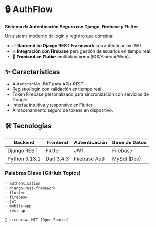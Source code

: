 # 🔒 AuthFlow  
**Sistema de Autenticación Segura con Django, Firebase y Flutter**  

Un sistema moderno de login y registro que combina:  
- ✅ **Backend en Django REST Framework** con autenticación JWT.  
- 🔥 **Integración con Firebase** para gestión de usuarios en tiempo real.  
- 📱 **Frontend en Flutter** multiplataforma (iOS/Android/Web).  

## ✨ Características  
- Autenticación JWT para APIs REST.  
- Registro/login con validación en tiempo real.  
- Token Firebase personalizado para sincronización con servicios de Google.  
- Interfaz intuitiva y responsive en Flutter.  
- Almacenamiento seguro de tokens en dispositivo.  

## 🛠️ Tecnologías  
| Backend           | Frontend       | Autenticación | Base de Datos |  
|-------------------|----------------|---------------|---------------|  
| Django REST       | Flutter        | JWT           | Firebase      |  
| Python 3.13.1     | Dart 3.4.3     | Firebase Auth | MySql (Dev)   |  

### **Palabras Clave (GitHub Topics)**  
```markdown
- authentication  
- django-rest-framework  
- flutter  
- firebase  
- jwt  
- mobile-app  
- rest-api  

📄 Licencia: MIT (Open Source)